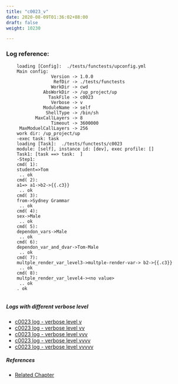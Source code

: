 ```yaml
---
title: "c0023_v"
date: 2020-08-09T01:36:02+88:00
draft: false
weight: 10230

---
```


### Log reference: <no value>

```
    loading [Config]:  ./tests/functests/upconfig.yml
    Main config:
                 Version -> 1.0.0
                  RefDir -> ./tests/functests
                 WorkDir -> cwd
              AbsWorkDir -> /up_project/up
                TaskFile -> c0023
                 Verbose -> v
              ModuleName -> self
               ShellType -> /bin/sh
           MaxCallLayers -> 8
                 Timeout -> 3600000
     MaxModuelCallLayers -> 256
    work dir: /up_project/up
    -exec task: task
    loading [Task]:  ./tests/functests/c0023
    module: [self], instance id: [dev], exec profile: []
    Task1: [task ==> task:  ]
    -Step1:
    cmd( 1):
    student=>Tom
     .. ok
    cmd( 2):
    a1=> a1->b2->{{.c3}}
     .. ok
    cmd( 3):
    from->Sydney Grammar
     .. ok
    cmd( 4):
    sex->Male
     .. ok
    cmd( 5):
    dependon_vars->Male
     .. ok
    cmd( 6):
    dependon_var_and_dvar->Tom-Male
     .. ok
    cmd( 7):
    multple_render_var_level3->multple-render-var-> b2->{{.c3}}
     .. ok
    cmd( 8):
    multple_render_var_level4-><no value>
     .. ok
    . ok
    
```

##### Logs with different verbose level
* [c0023 log - verbose level v](../../logs/c0023_v)
* [c0023 log - verbose level vv](../../logs/c0023_vv)
* [c0023 log - verbose level vvv](../../logs/c0023_vvv)
* [c0023 log - verbose level vvvv](../../logs/c0023_vvvv)
* [c0023 log - verbose level vvvvv](../../logs/c0023_vvvvv)

##### References
* [Related Chapter](../../dvars/c0023)
